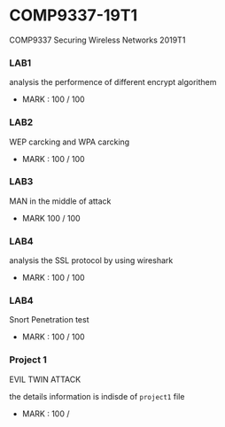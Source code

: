 # COMP9337-19T1
COMP9337 Securing Wireless Networks 2019T1

### LAB1

analysis the performence of different encrypt algorithem 

* MARK : 100 / 100

### LAB2

WEP carcking and WPA carcking 

* MARK : 100 / 100

### LAB3

MAN in the middle of attack 

* MARK 100 / 100

### LAB4

analysis the SSL protocol by using wireshark

* MARK : 100 / 100

### LAB4

Snort Penetration test

* MARK : 100 / 100

### Project 1

EVIL TWIN ATTACK 

the details information is indisde of `project1` file

* MARK : 100 /





